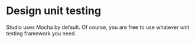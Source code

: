 # Design unit testing

Studio uses Mocha by default. Of course, you are free to use whatever unit testing framework you need.

